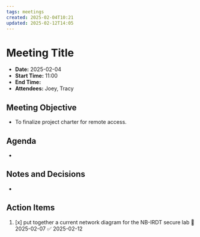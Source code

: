 ```yaml
---
tags: meetings
created: 2025-02-04T10:21
updated: 2025-02-12T14:05
---
```

# Meeting Title
- **Date:** 2025-02-04
- **Start Time:** 11:00
- **End Time:** 
- **Attendees:** Joey, Tracy 

## Meeting Objective
- To finalize project charter for remote access.

## Agenda
- 

## Notes and Decisions
- 

## Action Items
1. [x] put together a current network diagram for the NB-IRDT secure lab 📅 2025-02-07 ✅ 2025-02-12